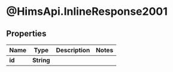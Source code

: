 # @HimsApi.InlineResponse2001

## Properties

Name | Type | Description | Notes
------------ | ------------- | ------------- | -------------
**id** | **String** |  | 


